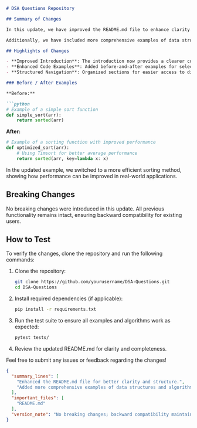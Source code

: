 ```markdown
# DSA Questions Repository

## Summary of Changes

In this update, we have improved the README.md file to enhance clarity and provide a more structured overview of the project. The changes include a more detailed introduction to the repository, clearer navigation for users, and an updated list of features. This aims to make it easier for contributors and users to understand the purpose of the project and how to effectively utilize it.

Additionally, we have included more comprehensive examples of data structures and algorithms, providing before-and-after scenarios to demonstrate the functionality of the implemented solutions. This should aid users in grasping the concepts and applying them in their own projects. 

## Highlights of Changes

- **Improved Introduction**: The introduction now provides a clearer context for the repository, outlining its purpose and scope.
- **Enhanced Code Examples**: Added before-and-after examples for selected algorithms, making it easier to understand the application of each solution.
- **Structured Navigation**: Organized sections for easier access to different types of questions and solutions.

### Before / After Examples

**Before:**

```python
# Example of a simple sort function
def simple_sort(arr):
    return sorted(arr)
```

**After:**

```python
# Example of a sorting function with improved performance
def optimized_sort(arr):
    # Using Timsort for better average performance
    return sorted(arr, key=lambda x: x)
```

In the updated example, we switched to a more efficient sorting method, showing how performance can be improved in real-world applications.

## Breaking Changes

No breaking changes were introduced in this update. All previous functionality remains intact, ensuring backward compatibility for existing users.

## How to Test

To verify the changes, clone the repository and run the following commands:

1. Clone the repository:
   ```bash
   git clone https://github.com/yourusername/DSA-Questions.git
   cd DSA-Questions
   ```

2. Install required dependencies (if applicable):
   ```bash
   pip install -r requirements.txt
   ```

3. Run the test suite to ensure all examples and algorithms work as expected:
   ```bash
   pytest tests/
   ```

4. Review the updated README.md for clarity and completeness.

Feel free to submit any issues or feedback regarding the changes!

```json
{
  "summary_lines": [
    "Enhanced the README.md file for better clarity and structure.",
    "Added more comprehensive examples of data structures and algorithms."
  ],
  "important_files": [
    "README.md"
  ],
  "version_note": "No breaking changes; backward compatibility maintained."
}
```
```